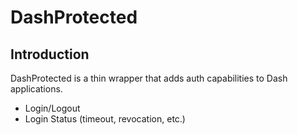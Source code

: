 # DashProtected

## Introduction

DashProtected is a thin wrapper that adds auth capabilities to Dash applications. 
- Login/Logout
- Login Status (timeout, revocation, etc.)


